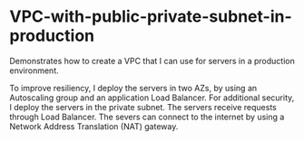# VPC-with-public-private-subnet-in-production
Demonstrates how to create a VPC that I can use for servers in a production environment.

To improve resiliency, I deploy the servers in two AZs, by using an Autoscaling group and an application Load Balancer. 
For additional security, I deploy the servers in the private subnet. The servers receive requests through Load Balancer. The severs can connect to the internet by using a Network Address Translation (NAT) gateway.


